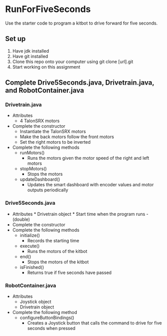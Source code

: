 # RunForFiveSeconds

Use the starter code to program a kitbot to drive forward for five seconds.
## Set up
1. Have jdk installed
2. Have git installed
3. Clone this repo onto your computer using git clone [url].git
4. Start working on this assignment
## Complete Drive5Seconds.java, Drivetrain.java, and RobotContainer.java
### Drivetrain.java
* Attributes
    * 4 TalonSRX motors
* Complete the constructor
    * Instantiate the TalonSRX motors
    * Make the back motors follow the front motors
    * Set the right motors to be inverted
* Complete the following methods
    * runMotors()
      * Runs the motors given the motor speed of the right and left motors
    * stopMotors() 
      * Stops the motors
    * updateDashboard()
      * Updates the smart dashboard with encoder values and motor outputs periodically
### Drive5Seconds.java
* Attributes
      * Drivetrain object
      * Start time when the program runs - (double)
* Complete the constructor
* Complete the following methods
    * initialize()
       * Records the starting time
    * execute() 
      * Runs the motors of the kitbot
    * end() 
      * Stops the motors of the kitbot
    * isFinished() 
      * Returns true if five seconds have passed
### RobotContainer.java
* Attributes
     * Joystick object
     * Drivetrain object
* Complete the following method
     * configureButtonBindings()
       * Creates a Joystick button that calls the command to drive for five seconds when pressed
